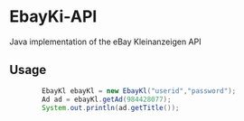 EbayKi-API
======
Java implementation of the eBay Kleinanzeigen API

Usage
-----


```java
        EbayKl ebayKl = new EbayKl("userid","password");
        Ad ad = ebayKl.getAd(984428077);
        System.out.println(ad.getTitle());
```